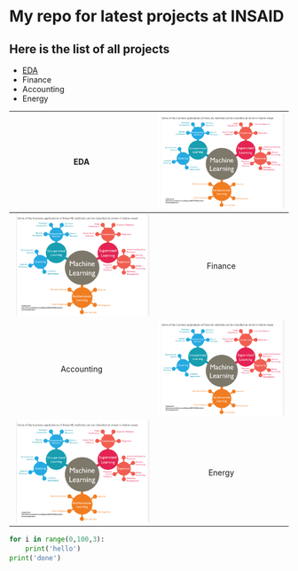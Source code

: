 # My repo for latest projects at INSAID

## Here is the list of all projects

- [EDA](https://github.com/JJ-Kaur/Projects/tree/main/EDA%20and%20Storytelling "EDA")
- Finance
- Accounting
- Energy

| EDA | [![EDA](https://raw.githubusercontent.com/JJ-Kaur/Projects/main/images/ML%20algos.png "EDA")](https://raw.githubusercontent.com/JJ-Kaur/Projects/main/images/ML%20algos.png "EDA")|
| :-------: | :-------: |
|[![Finance](https://raw.githubusercontent.com/JJ-Kaur/Projects/main/images/ML%20algos.png "Finance")](https://raw.githubusercontent.com/JJ-Kaur/Projects/main/images/ML%20algos.png "Finance")| Finance |
| Accounting | [![Accounting](https://raw.githubusercontent.com/JJ-Kaur/Projects/main/images/ML%20algos.png "Accounting")](http://https://raw.githubusercontent.com/JJ-Kaur/Projects/main/images/ML%20algos.png "Accounting")|
| [![energy](https://raw.githubusercontent.com/JJ-Kaur/Projects/main/images/ML%20algos.png "energy")](http://https://raw.githubusercontent.com/JJ-Kaur/Projects/main/images/ML%20algos.png "energy") | Energy | 




```python
for i in range(0,100,3):
	print('hello')
print('done')
```
